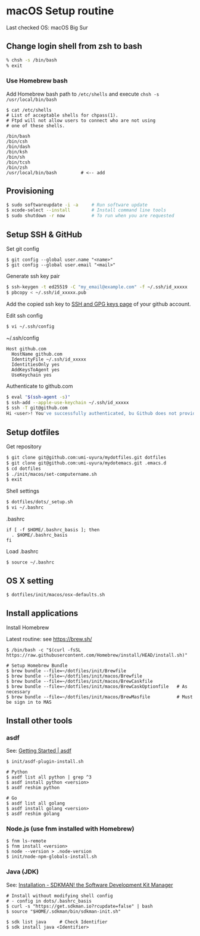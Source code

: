 macOS Setup routine
====================

Last checked OS: macOS Big Sur


Change login shell from zsh to bash
------------------------------------

```zsh
% chsh -s /bin/bash
% exit
```

### Use Homebrew bash

Add Homebrew bash path to `/etc/shells` and execute `chsh -s /usr/local/bin/bash`

```
$ cat /etc/shells
# List of acceptable shells for chpass(1).
# Ftpd will not allow users to connect who are not using
# one of these shells.

/bin/bash
/bin/csh
/bin/dash
/bin/ksh
/bin/sh
/bin/tcsh
/bin/zsh
/usr/local/bin/bash         # <-- add
```


Provisioning
------------

```bash
$ sudo softwareupdate -i -a     # Run software update
$ xcode-select --install        # Install command line tools
$ sudo shutdown -r now          # To run when you are requested
```


Setup SSH & GitHub
------------------

Set git config

```
$ git config --global user.name "<name>"
$ git config --global user.email "<mail>"
```

Generate ssh key pair

```bash
$ ssh-keygen -t ed25519 -C "my_email@example.com" -f ~/.ssh/id_xxxxx
$ pbcopy < ~/.ssh/id_xxxxx.pub
```

Add the copied ssh key to [SSH and GPG keys page](https://github.com/settings/keys) of your github account.

Edit ssh config

```bash
$ vi ~/.ssh/config
```

~/.ssh/config

```
Host github.com
  HostName github.com
  IdentityFile ~/.ssh/id_xxxxx
  IdentitiesOnly yes
  AddKeysToAgent yes
  UseKeychain yes
```

Authenticate to github.com

```bash
$ eval "$(ssh-agent -s)"
$ ssh-add --apple-use-keychain ~/.ssh/id_xxxxx
$ ssh -T git@github.com
Hi <user>! You've successfully authenticated, bu Github does not provide shell access.
```

Setup dotfiles
--------------

Get repository

```bash
$ git clone git@github.com:umi-uyura/mydotfiles.git dotfiles
$ git clone git@github.com:umi-uyura/mydotemacs.git .emacs.d
$ cd dotfiles
$ ./init/macos/set-computername.sh
$ exit
```

Shell settings

```bash
$ dotfiles/dots/_setup.sh
$ vi ~/.bashrc
```

.bashrc

```
if [ -f $HOME/.bashrc_basis ]; then
  . $HOME/.bashrc_basis
fi
```

Load .bashrc

```bash
$ source ~/.bashrc
```


OS X setting
------------

```bash
$ dotfiles/init/macos/osx-defaults.sh
```


Install applications
--------------------

Install Homebrew

Latest routine: see https://brew.sh/

```
$ /bin/bash -c "$(curl -fsSL https://raw.githubusercontent.com/Homebrew/install/HEAD/install.sh)"

# Setup Homebrew Bundle
$ brew bundle --file=~/dotfiles/init/Brewfile
$ brew bundle --file=~/dotfiles/init/macos/Brewfile
$ brew bundle --file=~/dotfiles/init/macos/BrewCaskfile
$ brew bundle --file=~/dotfiles/init/macos/BrewCaskOptionfile   # As necessary
$ brew bundle --file=~/dotfiles/init/macos/BrewMasfile          # Must be sign in to MAS
```


Install other tools
-------------------

### asdf

See: [Getting Started | asdf](https://asdf-vm.com/guide/getting-started.html)

```shell
$ init/asdf-plugin-install.sh

# Python
$ asdf list all python | grep ^3
$ asdf install python <version>
$ asdf reshim python

# Go
$ asdf list all golang
$ asdf install golang <version>
$ asdf reshim golang
```

### Node.js (use fnm installed with Homebrew)

```shell
$ fnm ls-remote
$ fnm install <version>
$ node --version > .node-version
$ init/node-npm-globals-install.sh
```

### Java (JDK)

See: [Installation - SDKMAN! the Software Development Kit Manager](https://sdkman.io/install)


```shell
# Install without modifying shell config
# - config in dots/.bashrc_basis
$ curl -s "https://get.sdkman.io?rcupdate=false" | bash
$ source "$HOME/.sdkman/bin/sdkman-init.sh"

$ sdk list java     # Check Identifier
$ sdk install java <Identifier>
```
